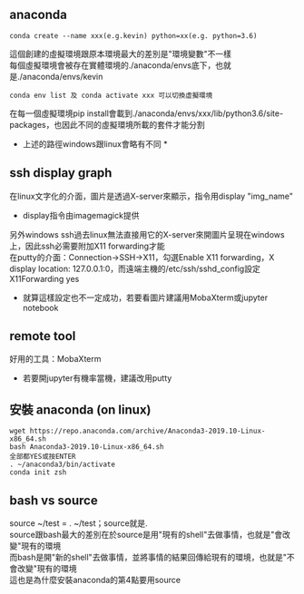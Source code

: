 ## anaconda

```
conda create --name xxx(e.g.kevin) python=xx(e.g. python=3.6)
```

這個創建的虛擬環境跟原本環境最大的差別是"環境變數"不一樣  
每個虛擬環境會被存在實體環境的./anaconda/envs底下，也就是./anaconda/envs/kevin 

```
conda env list 及 conda activate xxx 可以切換虛擬環境
```

在每一個虛擬環境pip install會載到./anaconda/envs/xxx/lib/python3.6/site-packages，也因此不同的虛擬環境所載的套件才能分割

* 上述的路徑windows跟linux會略有不同 *

## ssh display graph

在linux文字化的介面，圖片是透過X-server來顯示，指令用display "img_name"  

* display指令由imagemagick提供

另外windows ssh過去linux無法直接用它的X-server來開圖片呈現在windows上，因此ssh必需要附加X11 forwarding才能  
在putty的介面：Connection->SSH->X11，勾選Enable X11 forwarding，X display location: 127.0.0.1:0，而遠端主機的/etc/ssh/sshd_config設定X11Forwarding yes  

* 就算這樣設定也不一定成功，若要看圖片建議用MobaXterm或jupyter notebook

## remote tool
好用的工具：MobaXterm

* 若要開jupyter有機率當機，建議改用putty

## 安裝 anaconda (on linux)

```
wget https://repo.anaconda.com/archive/Anaconda3-2019.10-Linux-x86_64.sh
bash Anaconda3-2019.10-Linux-x86_64.sh
全部都YES或按ENTER
. ~/anaconda3/bin/activate
conda init zsh
```

## bash vs source

source ~/test = . ~/test；source就是.  
source跟bash最大的差別在於source是用"現有的shell"去做事情，也就是"會改變"現有的環境  
而bash是開"新的shell"去做事情，並將事情的結果回傳給現有的環境，也就是"不會改變"現有的環境  
這也是為什麼安裝anaconda的第4點要用source

